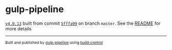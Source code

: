 # gulp-pipeline

[`v4.0.13`](../../releases/tag/v4.0.13) built from commit [`5fffa99`](../../commit/5fffa99f725bed0af04eb161112315032b36c03e) on branch `master`. See the [README](../..) for more details

---
<sup>Built and published by [gulp-pipeline](https://github.com/alienfast/gulp-pipeline) using [build-control](https://github.com/alienfast/build-control)</sup>
